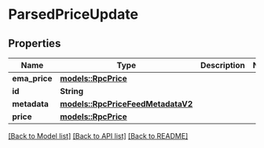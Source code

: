 # ParsedPriceUpdate

## Properties

Name | Type | Description | Notes
------------ | ------------- | ------------- | -------------
**ema_price** | [**models::RpcPrice**](RpcPrice.md) |  |
**id** | **String** |  |
**metadata** | [**models::RpcPriceFeedMetadataV2**](RpcPriceFeedMetadataV2.md) |  |
**price** | [**models::RpcPrice**](RpcPrice.md) |  |

[[Back to Model list]](../README.md#documentation-for-models) [[Back to API list]](../README.md#documentation-for-api-endpoints) [[Back to README]](../README.md)
